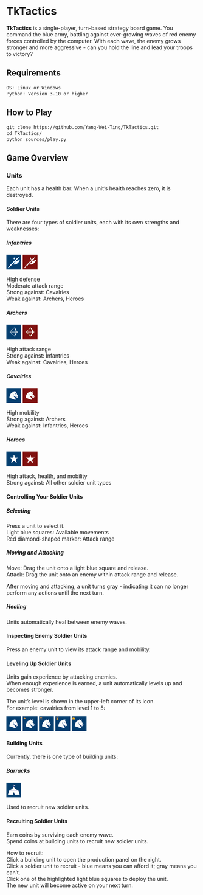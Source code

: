 # TkTactics

**TkTactics** is a single-player, turn-based strategy board game. You command the blue army, battling against ever-growing waves of red enemy forces controlled by the computer. With each wave, the enemy grows stronger and more aggressive - can you hold the line and lead your troops to victory?

## Requirements

    OS: Linux or Windows
    Python: Version 3.10 or higher

## How to Play

    git clone https://github.com/Yang-Wei-Ting/TkTactics.git
    cd TkTactics/
    python sources/play.py

## Game Overview

### Units

Each unit has a health bar. When a unit’s health reaches zero, it is destroyed.

#### Soldier Units

There are four types of soldier units, each with its own strengths and weaknesses:

##### Infantries

![](images/blue_infantry_1.gif)
![](images/red_infantry_1.gif)

High defense  
Moderate attack range  
Strong against: Cavalries  
Weak against: Archers, Heroes

##### Archers

![](images/blue_archer_1.gif)
![](images/red_archer_1.gif)

High attack range  
Strong against: Infantries  
Weak against: Cavalries, Heroes

##### Cavalries

![](images/blue_cavalry_1.gif)
![](images/red_cavalry_1.gif)

High mobility  
Strong against: Archers  
Weak against: Infantries, Heroes

##### Heroes

![](images/blue_hero_1.gif)
![](images/red_hero_1.gif)

High attack, health, and mobility  
Strong against: All other soldier unit types

#### Controlling Your Soldier Units

##### Selecting

Press a unit to select it.  
Light blue squares: Available movements  
Red diamond-shaped marker: Attack range

##### Moving and Attacking

Move: Drag the unit onto a light blue square and release.  
Attack: Drag the unit onto an enemy within attack range and release.

After moving and attacking, a unit turns gray - indicating it can no longer perform any actions until the next turn.

##### Healing

Units automatically heal between enemy waves.

#### Inspecting Enemy Soldier Units

Press an enemy unit to view its attack range and mobility.

#### Leveling Up Soldier Units

Units gain experience by attacking enemies.  
When enough experience is earned, a unit automatically levels up and becomes stronger.

The unit’s level is shown in the upper-left corner of its icon.  
For example: cavalries from level 1 to 5:

![](images/blue_cavalry_1.gif)
![](images/blue_cavalry_2.gif)
![](images/blue_cavalry_3.gif)
![](images/blue_cavalry_4.gif)
![](images/blue_cavalry_5.gif)

#### Building Units

Currently, there is one type of building units:

##### Barracks

![](images/barrack.gif)

Used to recruit new soldier units.

#### Recruiting Soldier Units

Earn coins by surviving each enemy wave.  
Spend coins at building units to recruit new soldier units.

How to recruit:  
Click a building unit to open the production panel on the right.  
Click a soldier unit to recruit - blue means you can afford it; gray means you can’t.  
Click one of the highlighted light blue squares to deploy the unit.  
The new unit will become active on your next turn.
